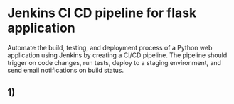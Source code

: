# Jenkins CI CD pipeline for flask application
Automate the build, testing, and deployment process of a Python web application using Jenkins by creating a CI/CD pipeline. The pipeline should trigger on code changes, run tests, deploy to a staging environment, and send email notifications on build status.
## 1) 


